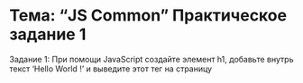# Тема: “JS Common” Практическое задание 1

Задание 1: При помощи JavaScript создайте элемент h1, добавьте внутрь текст ‘Hello World !’ и выведите этот тег на страницу

